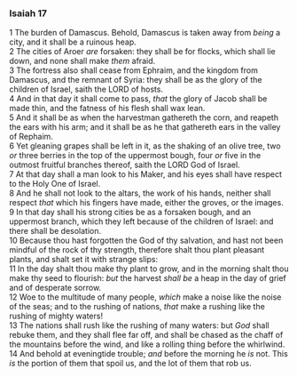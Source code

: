 ### Isaiah 17

1 The burden of Damascus. Behold, Damascus is taken away from *being* a city, and it shall be a ruinous heap.  
2 The cities of Aroer *are* forsaken: they shall be for flocks, which shall lie down, and none shall make *them* afraid.  
3 The fortress also shall cease from Ephraim, and the kingdom from Damascus, and the remnant of Syria: they shall be as the glory of the children of Israel, saith the LORD of hosts.  
4 And in that day it shall come to pass, *that* the glory of Jacob shall be made thin, and the fatness of his flesh shall wax lean.  
5 And it shall be as when the harvestman gathereth the corn, and reapeth the ears with his arm; and it shall be as he that gathereth ears in the valley of Rephaim.  
6 Yet gleaning grapes shall be left in it, as the shaking of an olive tree, two *or* three berries in the top of the uppermost bough, four *or* five in the outmost fruitful branches thereof, saith the LORD God of Israel.  
7 At that day shall a man look to his Maker, and his eyes shall have respect to the Holy One of Israel.  
8 And he shall not look to the altars, the work of his hands, neither shall respect *that* which his fingers have made, either the groves, or the images.  
9 In that day shall his strong cities be as a forsaken bough, and an uppermost branch, which they left because of the children of Israel: and there shall be desolation.  
10 Because thou hast forgotten the God of thy salvation, and hast not been mindful of the rock of thy strength, therefore shalt thou plant pleasant plants, and shalt set it with strange slips:  
11 In the day shalt thou make thy plant to grow, and in the morning shalt thou make thy seed to flourish: *but* the harvest *shall be* a heap in the day of grief and of desperate sorrow.  
12 Woe to the multitude of many people, *which* make a noise like the noise of the seas; and to the rushing of nations, *that* make a rushing like the rushing of mighty waters!  
13 The nations shall rush like the rushing of many waters: but *God* shall rebuke them, and they shall flee far off, and shall be chased as the chaff of the mountains before the wind, and like a rolling thing before the whirlwind.  
14 And behold at eveningtide trouble; *and* before the morning he *is* not. This *is* the portion of them that spoil us, and the lot of them that rob us.  
